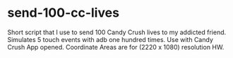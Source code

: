 # send-100-cc-lives
Short script that I use to send 100 Candy Crush lives to my addicted friend. Simulates 5 touch events with adb one hundred times. Use with Candy Crush App opened. Coordinate Areas are for (2220 x 1080) resolution HW.
